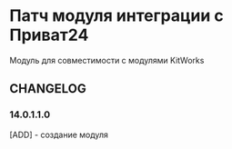 # Патч модуля интеграции с Приват24

Модуль для совместимости с модулями KitWorks

## CHANGELOG
### 14.0.1.1.0
[ADD] - создание модуля